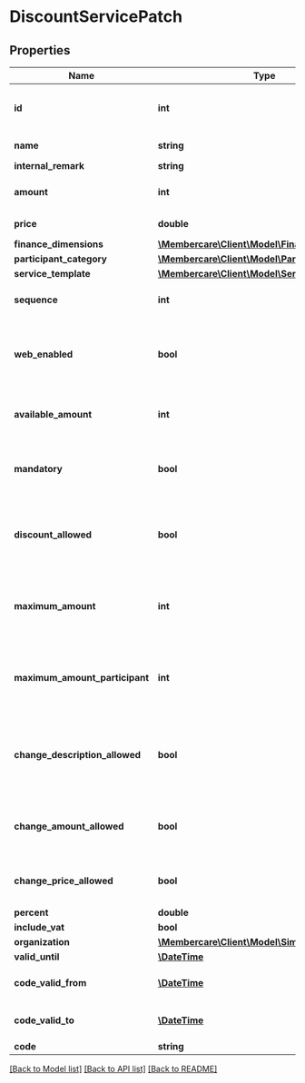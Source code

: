 # DiscountServicePatch

## Properties
Name | Type | Description | Notes
------------ | ------------- | ------------- | -------------
**id** | **int** | The identification number of the service. | [optional] 
**name** | **string** | The name of the service | [optional] 
**internal_remark** | **string** |  | [optional] 
**amount** | **int** | The default amount for the service. | [optional] 
**price** | **double** | The price of the service | [optional] 
**finance_dimensions** | [**\Membercare\Client\Model\FinanceDimensions**](FinanceDimensions.md) |  | [optional] 
**participant_category** | [**\Membercare\Client\Model\ParticipantCategory**](ParticipantCategory.md) |  | [optional] 
**service_template** | [**\Membercare\Client\Model\ServiceTemplate**](ServiceTemplate.md) |  | [optional] 
**sequence** | **int** | The ordering sequence of the service | [optional] 
**web_enabled** | **bool** | Indicates whether or not to display the service on web. | [optional] 
**available_amount** | **int** | The avaliable amount for the service. | [optional] 
**mandatory** | **bool** | Indicates whether or not the service is mandatory, | [optional] 
**discount_allowed** | **bool** | Indicates whether or not discount is allowed on the service. | [optional] 
**maximum_amount** | **int** | The maximum amount that is available for the service. | [optional] 
**maximum_amount_participant** | **int** | The maximum amount that is available for each participant. | [optional] 
**change_description_allowed** | **bool** | Indicates whether or not the description of the service is editable. | [optional] 
**change_amount_allowed** | **bool** | Indicates whether or not the amount is editable. | [optional] 
**change_price_allowed** | **bool** | Indicates whether or not the price is editable. | [optional] 
**percent** | **double** | Percent | [optional] 
**include_vat** | **bool** | IncludeVat | [optional] 
**organization** | [**\Membercare\Client\Model\SimpleOrganization**](SimpleOrganization.md) |  | [optional] 
**valid_until** | [**\DateTime**](\DateTime.md) | ValidUntil | [optional] 
**code_valid_from** | [**\DateTime**](\DateTime.md) | Dato rabatkoden er gyldig fra | [optional] 
**code_valid_to** | [**\DateTime**](\DateTime.md) | Dato rabatkoden er gyldig til | [optional] 
**code** | **string** | Rabatkode | [optional] 

[[Back to Model list]](../../README.md#documentation-for-models) [[Back to API list]](../../README.md#documentation-for-api-endpoints) [[Back to README]](../../README.md)

